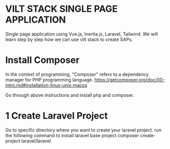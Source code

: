 # VILT STACK SINGLE PAGE APPLICATION
Single page application using Vue.js, Inertia.js, Laravel, Tailwind. 
We will learn step by step how we can use vilt stack to create SAPs.

# Install Composer 
In the context of programming, "Composer" refers to a dependency manager for PHP programming language.
https://getcomposer.org/doc/00-intro.md#installation-linux-unix-macos

Go through above instructions and install php and composer.

# 1 Create Laravel Project 
Go to specific directory where you want to create your laravel project.
run the following command to install laravel base project 
composer create-project laravel/laravel 




